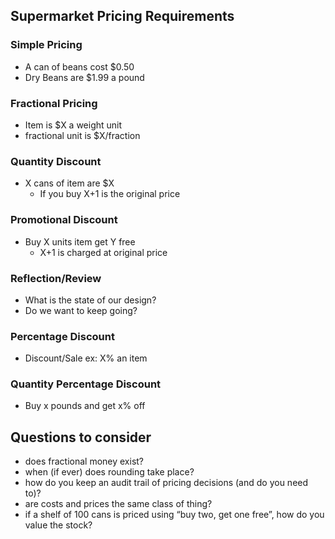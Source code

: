 ## Supermarket Pricing Requirements

###  Simple Pricing
- A can of beans cost $0.50
- Dry Beans are $1.99 a pound

### Fractional Pricing
- Item is $X a weight unit
- fractional unit is $X/fraction


### Quantity Discount
- X cans of item are $X
  - If you buy X+1 is the original price


### Promotional Discount
- Buy X units item  get Y free
  - X+1 is charged at original price

### Reflection/Review
- What is the state of our design?
- Do we want to keep going?

### Percentage Discount
- Discount/Sale ex: X% an item


### Quantity Percentage Discount
- Buy x pounds and get x% off



## Questions to consider

- does fractional money exist?
- when (if ever) does rounding take place?
- how do you keep an audit trail of pricing decisions (and do you need to)?
- are costs and prices the same class of thing?
- if a shelf of 100 cans is priced using “buy two, get one free”, how do you value the stock?

